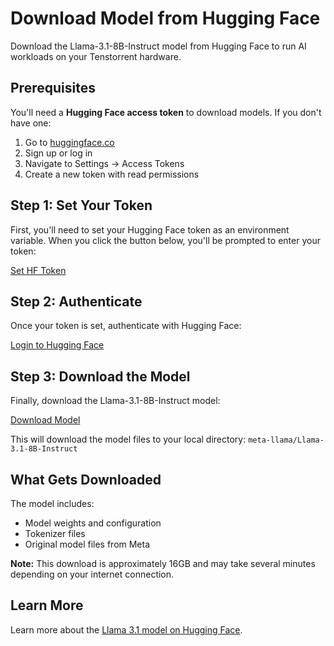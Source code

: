 # Download Model from Hugging Face

Download the Llama-3.1-8B-Instruct model from Hugging Face to run AI workloads on your Tenstorrent hardware.

## Prerequisites

You'll need a **Hugging Face access token** to download models. If you don't have one:

1. Go to [huggingface.co](https://huggingface.co)
2. Sign up or log in
3. Navigate to Settings → Access Tokens
4. Create a new token with read permissions

## Step 1: Set Your Token

First, you'll need to set your Hugging Face token as an environment variable. When you click the button below, you'll be prompted to enter your token:

[Set HF Token](command:tenstorrent.setHuggingFaceToken)

## Step 2: Authenticate

Once your token is set, authenticate with Hugging Face:

[Login to Hugging Face](command:tenstorrent.loginHuggingFace)

## Step 3: Download the Model

Finally, download the Llama-3.1-8B-Instruct model:

[Download Model](command:tenstorrent.downloadModel)

This will download the model files to your local directory: `meta-llama/Llama-3.1-8B-Instruct`

## What Gets Downloaded

The model includes:
- Model weights and configuration
- Tokenizer files
- Original model files from Meta

**Note:** This download is approximately 16GB and may take several minutes depending on your internet connection.

## Learn More

Learn more about the [Llama 3.1 model on Hugging Face](https://huggingface.co/meta-llama/Llama-3.1-8B-Instruct).

